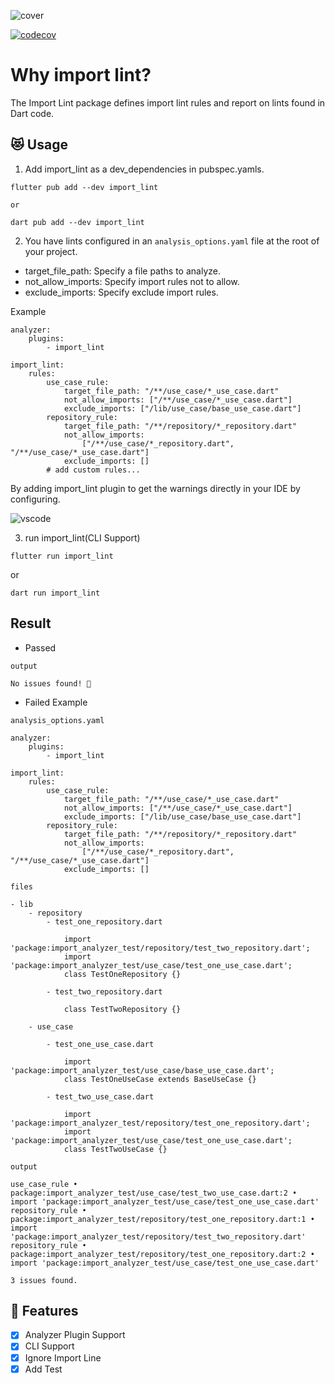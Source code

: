 ![cover](https://raw.githubusercontent.com/kawa1214/import-lint/main/resources/cover.png)

[![codecov](https://codecov.io/gh/kawa1214/import-lint/branch/main/graph/badge.svg?token=H5PJUT9ZTP)](https://codecov.io/gh/kawa1214/import-lint)

# Why import lint?

The Import Lint package defines import lint rules and report on lints found in Dart code.

## 😻 Usage

1. Add import_lint as a dev_dependencies in pubspec.yamls.

```
flutter pub add --dev import_lint

or

dart pub add --dev import_lint
```

2. You have lints configured in an `analysis_options.yaml` file at the root of your project.

- target_file_path: Specify a file paths to analyze.
- not_allow_imports: Specify import rules not to allow.
- exclude_imports: Specify exclude import rules.

Example

```
analyzer:
    plugins:
        - import_lint

import_lint:
    rules:
        use_case_rule:
            target_file_path: "/**/use_case/*_use_case.dart"
            not_allow_imports: ["/**/use_case/*_use_case.dart"]
            exclude_imports: ["/lib/use_case/base_use_case.dart"]
        repository_rule:
            target_file_path: "/**/repository/*_repository.dart"
            not_allow_imports:
                ["/**/use_case/*_repository.dart", "/**/use_case/*_use_case.dart"]
            exclude_imports: []
        # add custom rules...

```

By adding import_lint plugin to get the warnings directly in your IDE by configuring.

![vscode](https://raw.githubusercontent.com/kawa1214/import-lint/main/resources/vscode.png)

3. run import_lint(CLI Support)

```
flutter run import_lint
```
or
```
dart run import_lint
```

## Result

- Passed

`output`
```
No issues found! 🎉
```

- Failed Example

`analysis_options.yaml`

```
analyzer:
    plugins:
        - import_lint

import_lint:
    rules:
        use_case_rule:
            target_file_path: "/**/use_case/*_use_case.dart"
            not_allow_imports: ["/**/use_case/*_use_case.dart"]
            exclude_imports: ["/lib/use_case/base_use_case.dart"]
        repository_rule:
            target_file_path: "/**/repository/*_repository.dart"
            not_allow_imports:
                ["/**/use_case/*_repository.dart", "/**/use_case/*_use_case.dart"]
            exclude_imports: []

```

`files`

```
- lib
    - repository
        - test_one_repository.dart

            import 'package:import_analyzer_test/repository/test_two_repository.dart';
            import 'package:import_analyzer_test/use_case/test_one_use_case.dart';
            class TestOneRepository {}

        - test_two_repository.dart
        
            class TestTwoRepository {}
    
    - use_case

        - test_one_use_case.dart
        
            import 'package:import_analyzer_test/use_case/base_use_case.dart';
            class TestOneUseCase extends BaseUseCase {}
        
        - test_two_use_case.dart
        
            import 'package:import_analyzer_test/repository/test_one_repository.dart';
            import 'package:import_analyzer_test/use_case/test_one_use_case.dart';
            class TestTwoUseCase {}
```


`output`

```{dart}
use_case_rule • package:import_analyzer_test/use_case/test_two_use_case.dart:2 • import 'package:import_analyzer_test/use_case/test_one_use_case.dart'
repository_rule • package:import_analyzer_test/repository/test_one_repository.dart:1 • import 'package:import_analyzer_test/repository/test_two_repository.dart'
repository_rule • package:import_analyzer_test/repository/test_one_repository.dart:2 • import 'package:import_analyzer_test/use_case/test_one_use_case.dart'

3 issues found.
```

## 🧤 Features

- [x] Analyzer Plugin Support
- [x] CLI Support
- [x] Ignore Import Line
- [x] Add Test
